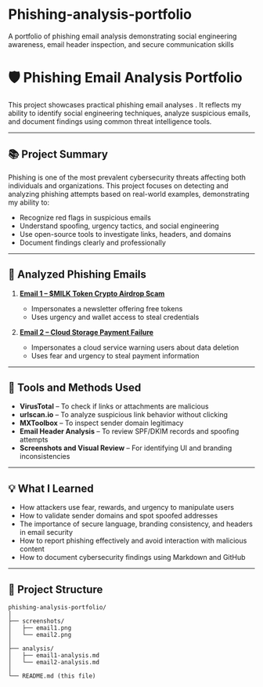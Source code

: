 # Phishing-analysis-portfolio
A portfolio of phishing email analysis demonstrating social engineering awareness, email header inspection, and secure communication skills

# 🛡️ Phishing Email Analysis Portfolio

This project showcases practical phishing email analyses . It reflects my ability to identify social engineering techniques, analyze suspicious emails, and document findings using common threat intelligence tools.

---

## 📚 Project Summary

Phishing is one of the most prevalent cybersecurity threats affecting both individuals and organizations. This project focuses on detecting and analyzing phishing attempts based on real-world examples, demonstrating my ability to:

- Recognize red flags in suspicious emails
- Understand spoofing, urgency tactics, and social engineering
- Use open-source tools to investigate links, headers, and domains
- Document findings clearly and professionally

---

## 📨 Analyzed Phishing Emails

1. **[Email 1 – $MILK Token Crypto Airdrop Scam](https://github.com/jimidorcas/Phishing-analysis-portfolio/blob/main/Email%201%20Analysis%20–%20Claim%20Your%20%24MILK%20Token.md)**  
   - Impersonates a newsletter offering free tokens  
   - Uses urgency and wallet access to steal credentials

2. **[Email 2 – Cloud Storage Payment Failure](https://github.com/jimidorcas/Phishing-analysis-portfolio/blob/main/email2.png)**  
   - Impersonates a cloud service warning users about data deletion  
   - Uses fear and urgency to steal payment information

---

## 🔧 Tools and Methods Used

- **VirusTotal** – To check if links or attachments are malicious  
- **urlscan.io** – To analyze suspicious link behavior without clicking  
- **MXToolbox** – To inspect sender domain legitimacy  
- **Email Header Analysis** – To review SPF/DKIM records and spoofing attempts  
- **Screenshots and Visual Review** – For identifying UI and branding inconsistencies

---

## 💡 What I Learned

- How attackers use fear, rewards, and urgency to manipulate users  
- How to validate sender domains and spot spoofed addresses  
- The importance of secure language, branding consistency, and headers in email security  
- How to report phishing effectively and avoid interaction with malicious content  
- How to document cybersecurity findings using Markdown and GitHub

---

## 📂 Project Structure

```
phishing-analysis-portfolio/
│
├── screenshots/
│   ├── email1.png
│   └── email2.png
│
├── analysis/
│   ├── email1-analysis.md
│   └── email2-analysis.md
│
└── README.md (this file)
```




